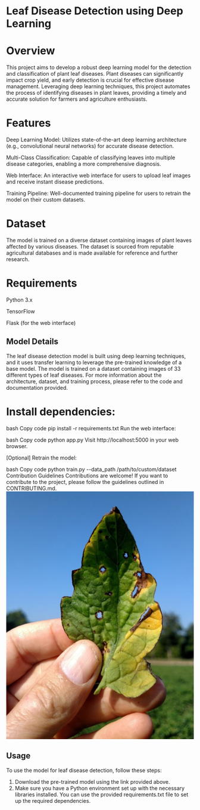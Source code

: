 # Leaf Disease Detection using Deep Learning

# Overview

This project aims to develop a robust deep learning model for the detection and classification of plant leaf diseases. Plant diseases can significantly impact crop yield, and early detection is crucial for effective disease management. Leveraging deep learning techniques, this project automates the process of identifying diseases in plant leaves, providing a timely and accurate solution for farmers and agriculture enthusiasts.

# Features

Deep Learning Model: Utilizes state-of-the-art deep learning architecture (e.g., convolutional neural networks) for accurate disease detection.

Multi-Class Classification: Capable of classifying leaves into multiple disease categories, enabling a more comprehensive diagnosis.

Web Interface: An interactive web interface for users to upload leaf images and receive instant disease predictions.

Training Pipeline: Well-documented training pipeline for users to retrain the model on their custom datasets.

# Dataset
The model is trained on a diverse dataset containing images of plant leaves affected by various diseases. The dataset is sourced from reputable agricultural databases and is made available for reference and further research.

# Requirements
Python 3.x

TensorFlow

Flask (for the web interface)

## Model Details
The leaf disease detection model is built using deep learning techniques, and it uses transfer learning to leverage the pre-trained knowledge of a base model. The model is trained on a dataset containing images of 33 different types of leaf diseases. For more information about the architecture, dataset, and training process, please refer to the code and documentation provided.



# Install dependencies:

bash
Copy code
pip install -r requirements.txt
Run the web interface:

bash
Copy code
python app.py
Visit http://localhost:5000 in your web browser.

[Optional] Retrain the model:

bash
Copy code
python train.py --data_path /path/to/custom/dataset
Contribution Guidelines
Contributions are welcome! If you want to contribute to the project, please follow the guidelines outlined in CONTRIBUTING.md.
![ Leaf ](https://github.com/ankit3388/Detect_leaf_diseases/blob/main/DanLeaf2.jpg)
## Usage

To use the model for leaf disease detection, follow these steps:

1. Download the pre-trained model using the link provided above.
2. Make sure you have a Python environment set up with the necessary libraries installed. You can use the provided requirements.txt file to set up the required dependencies.

